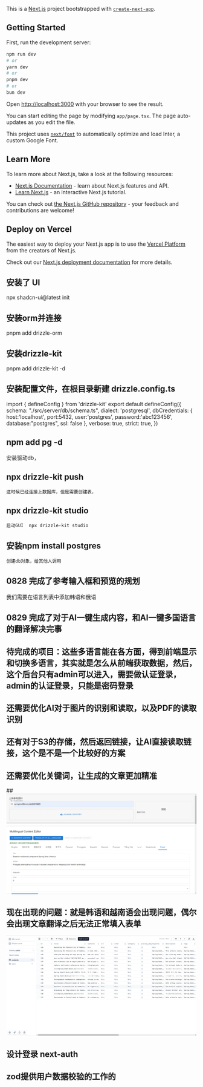 This is a [Next.js](https://nextjs.org/) project bootstrapped with [`create-next-app`](https://github.com/vercel/next.js/tree/canary/packages/create-next-app).

## Getting Started

First, run the development server:

```bash
npm run dev
# or
yarn dev
# or
pnpm dev
# or
bun dev
```

Open [http://localhost:3000](http://localhost:3000) with your browser to see the result.

You can start editing the page by modifying `app/page.tsx`. The page auto-updates as you edit the file.

This project uses [`next/font`](https://nextjs.org/docs/basic-features/font-optimization) to automatically optimize and load Inter, a custom Google Font.

## Learn More

To learn more about Next.js, take a look at the following resources:

- [Next.js Documentation](https://nextjs.org/docs) - learn about Next.js features and API.
- [Learn Next.js](https://nextjs.org/learn) - an interactive Next.js tutorial.

You can check out [the Next.js GitHub repository](https://github.com/vercel/next.js/) - your feedback and contributions are welcome!

## Deploy on Vercel

The easiest way to deploy your Next.js app is to use the [Vercel Platform](https://vercel.com/new?utm_medium=default-template&filter=next.js&utm_source=create-next-app&utm_campaign=create-next-app-readme) from the creators of Next.js.

Check out our [Next.js deployment documentation](https://nextjs.org/docs/deployment) for more details.
## 安装了 UI
npx shadcn-ui@latest init
## 安装orm并连接
pnpm add drizzle-orm
## 安装drizzle-kit
pnpm add drizzle-kit -d
## 安装配置文件，在根目录新建 drizzle.config.ts
   import { defineConfig } from 'drizzle-kit'
export default defineConfig({
  schema: "./src/server/db/schema.ts",
  dialect: 'postgresql',
  dbCredentials: {
    host:'localhost',
      port:5432,
      user:'postgres',
      password:'abc123456',
      database:"postgres",
      ssl: false
  },
  verbose: true,
  strict: true,
})
##  npm add pg -d
   安装驱动db，
##   npx drizzle-kit push
    这时候已经连接上数据库，但是需要创建表，
##  npx drizzle-kit studio
    启动GUI  npx drizzle-kit studio
## 安装npm install postgres 
    创建db对象，给其他人调用

##  0828 完成了参考输入框和预览的规划
我们需要在语言列表中添加韩语和俄语
##  0829 完成了对于AI一键生成内容，和AI一键多国语言的翻译解决完事

##  待完成的项目：这些多语言能在各方面，得到前端显示和切换多语言，其实就是怎么从前端获取数据，然后，这个后台只有admin可以进入，需要做认证登录，admin的认证登录，只能是密码登录
##  还需要优化AI对于图片的识别和读取，以及PDF的读取识别
##  还有对于S3的存储，然后返回链接，让AI直接读取链接，这个是不是一个比较好的方案
##  还需要优化关键词，让生成的文章更加精准
##![alt text](public\image.png)
##  现在出现的问题：就是韩语和越南语会出现问题，偶尔会出现文章翻译之后无法正常填入表单



![alt text](public\image02.png)
## 设计登录 next-auth
## zod提供用户数据校验的工作的
## 
